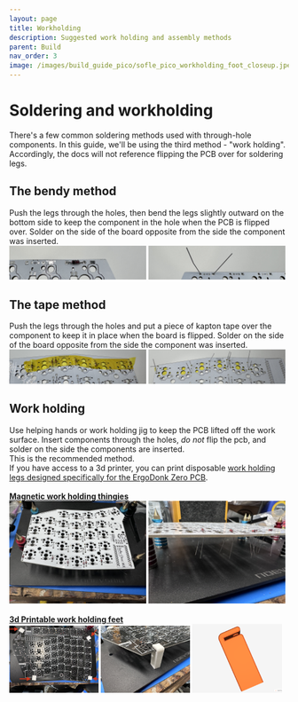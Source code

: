 ```yaml
---
layout: page
title: Workholding
description: Suggested work holding and assembly methods 
parent: Build
nav_order: 3
image: /images/build_guide_pico/sofle_pico_workholding_foot_closeup.jpeg
---
```


# Soldering and workholding

There's a few common soldering methods used with through-hole components. In this guide, we'll be using the third method - "work holding". Accordingly, the docs will not reference flipping the PCB over for soldering legs.

## The bendy method
Push the legs through the holes, then bend the legs slightly outward on the bottom side to keep the component in the hole when the PCB is flipped over. Solder on the side of the board opposite from the side the component was inserted.
<br> <img src="/images/diode_bend_top.JPG" alt="pcb with diode inserted from the top" width="49%" /> <img src="/images/diode_bend_under.JPG" alt="pcb with bent diode legs" width="49%" />

## The tape method
Push the legs through the holes and put a piece of kapton tape over the component to keep it in place when the board is flipped. Solder on the side of the board opposite from the side the component was inserted.
<br> <img src="/images/kapton_top.JPG" alt="pcb with diodes held in place by kapton tape" width="49%" /> <img src="/images/kapton_under.JPG" alt="underside of pcb with diodes held in place by kapton tape" width="49%" />

## Work holding
Use helping hands or work holding jig to keep the PCB lifted off the work surface. Insert components through the holes, _do not_ flip the pcb, and solder on the side the components are inserted. <br> This is the recommended method.<br>If you have access to a 3d printer, you can print disposable [work holding legs designed specifically for the ErgoDonk Zero PCB](https://www.printables.com/model/733164-ergodonk-zero-pcb-holding-feet). <br> <Br>
**[Magnetic work holding thingies](https://www.aliexpress.us/item/2255800735314797.html)** <br><img src="/images/top_jig.JPG" alt="pcb in workholding jigs with diodes inserted from the top" width="49%" /> <img src="/images/workholding_jig_solder_from_top.JPG" alt="pcb in workholding jigs with diodes protruding" width="49%" /><br> <br>**[3d Printable work holding feet](https://www.printables.com/model/733164-ergodonk-zero-pcb-holding-feet)**<br>
<img src="/images/ErgoDonk_zero_all_feet.JPG" alt="Disposable 3d printable work holding legs for the ErgoDonk Zero" width="32%" /> <img src="/images/Ergodonk_zero_one_foot.JPG" alt="Close up of a disposable 3d printable work holding leg for the ErgoDonk Zero" width="32%" /> <img src="/images/3d_model_of_work_feet.png" alt="3d model of a disposable 3d printable work holding leg for the ErgoDonk Zero" width="32%" />
